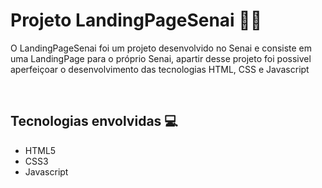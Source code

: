 # Projeto LandingPageSenai 🤳🏻
O LandingPageSenai foi um projeto desenvolvido no Senai e consiste em uma LandingPage para o próprio Senai, apartir desse projeto foi possivel aperfeiçoar o desenvolvimento das tecnologias HTML, CSS e Javascript

<br>

## Tecnologias envolvidas 💻
- HTML5
- CSS3
- Javascript
